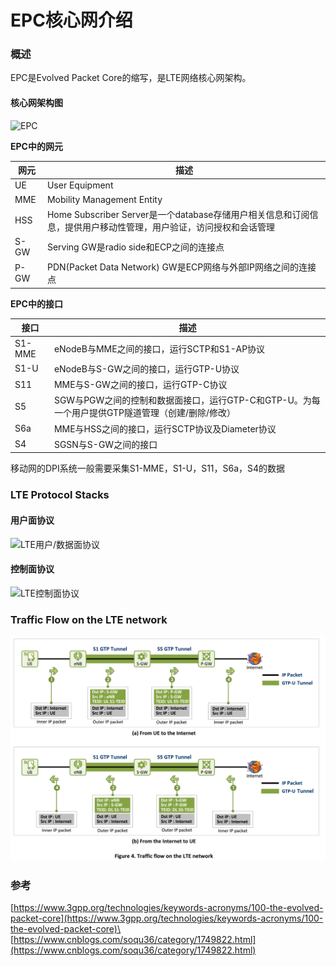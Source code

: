 # EPC核心网介绍

### 概述

EPC是Evolved Packet Core的缩写，是LTE网络核心网架构。

#### 核心网架构图

![EPC](https://img-blog.csdn.net/20150909120950694)

**EPC中的网元**

| 网元   | 描述                                                                      |
| ---- | ----------------------------------------------------------------------- |
| UE   | User Equipment                                                          |
| MME  | Mobility Management Entity                                              |
| HSS  | Home Subscriber Server是一个database存储用户相关信息和订阅信息，提供用户移动性管理，用户验证，访问授权和会话管理 |
| S-GW | Serving GW是radio side和ECP之间的连接点                                         |
| P-GW | PDN(Packet Data Network) GW是ECP网络与外部IP网络之间的连接点                          |

**EPC中的接口**

| 接口     | 描述                                                         |
| ------ | ---------------------------------------------------------- |
| S1-MME | eNodeB与MME之间的接口，运行SCTP和S1-AP协议                             |
| S1-U   | eNodeB与S-GW之间的接口，运行GTP-U协议                                 |
| S11    | MME与S-GW之间的接口，运行GTP-C协议                                    |
| S5     | SGW与PGW之间的控制和数据面接口，运行GTP-C和GTP-U。为每一个用户提供GTP隧道管理（创建/删除/修改） |
| S6a    | MME与HSS之间的接口，运行SCTP协议及Diameter协议                           |
| S4     | SGSN与S-GW之间的接口                                             |

移动网的DPI系统一般需要采集S1-MME，S1-U，S11，S6a，S4的数据

### LTE Protocol Stacks

#### 用户面协议

![LTE用户/数据面协议](https://img-blog.csdn.net/20150909135820709)

#### 控制面协议

![LTE控制面协议](https://img-blog.csdn.net/20150909144404890)

### Traffic Flow on the LTE network

![Traffic Flow](https://github.com/ronysun/MarkdownImage/raw/master/LTE/TrafficFlowLTE.png)

### 参考

[https://www.3gpp.org/technologies/keywords-acronyms/100-the-evolved-packet-core](https://www.3gpp.org/technologies/keywords-acronyms/100-the-evolved-packet-core)\
[https://www.cnblogs.com/soqu36/category/1749822.html](https://www.cnblogs.com/soqu36/category/1749822.html)
